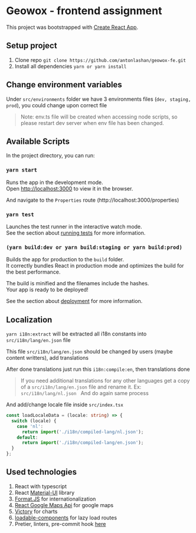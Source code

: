 # Geowox - frontend assignment

This project was bootstrapped with [Create React App](https://github.com/facebook/create-react-app).

## Setup project

1. Clone repo `git clone https://github.com/antonlashan/geowox-fe.git`
2. Install all dependencies `yarn or yarn install`

## Change environment variables

Under `src/environments` folder we have 3 environments files (`dev, staging, prod`), you could change upon correct file

> Note: env.ts file will be created when accessing node scripts, so please restart dev server when env file has been changed.

## Available Scripts

In the project directory, you can run:

### `yarn start`

Runs the app in the development mode.<br />
Open [http://localhost:3000](http://localhost:3000) to view it in the browser.

And navigate to the `Properties` route (http://localhost:3000/properties)

### `yarn test`

Launches the test runner in the interactive watch mode.<br />
See the section about [running tests](https://facebook.github.io/create-react-app/docs/running-tests) for more information.

### `(yarn build:dev or yarn build:staging or yarn build:prod)`

Builds the app for production to the `build` folder.<br />
It correctly bundles React in production mode and optimizes the build for the best performance.

The build is minified and the filenames include the hashes.<br />
Your app is ready to be deployed!

See the section about [deployment](https://facebook.github.io/create-react-app/docs/deployment) for more information.

## Localization
`yarn i18n:extract` will be extracted all i18n constants into `src/i18n/lang/en.json` file

This file `src/i18n/lang/en.json` should be changed by users (maybe content writters), add translations

After done translations just run this `i18n:compile:en`, then translations done
> If you need additional translations for any other languages get a copy of a `src/i18n/lang/en.json` file and rename it. Ex: `src/i18n/lang/nl.json`  
And do again same process

And add/change locale file inside `src/index.tsx`
```ts
const loadLocaleData = (locale: string) => {
  switch (locale) {
    case 'nl':
      return import('./i18n/compiled-lang/nl.json');
    default:
      return import('./i18n/compiled-lang/en.json');
  }
};
```

## Used technologies
1. React with typescript
2. React [Material-UI](https://material-ui.com) library
3. [Format.JS](https://formatjs.io/docs/getting-started/installation) for internationalization
4. [React Google Maps Api](https://react-google-maps-api-docs.netlify.app) for google maps
5. [Victory](https://formidable.com/open-source/victory) for charts
6. [loadable-components](https://github.com/gregberge/loadable-components#readme) for lazy load routes
6. Pretier, linters, pre-commit hook [here](https://prettier.io/docs/en/precommit.html#option-1-lint-stagedhttpsgithubcomokonetlint-staged)
